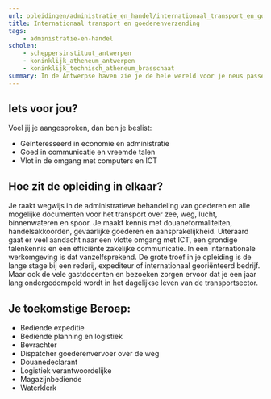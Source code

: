 ```yaml
---
url: opleidingen/administratie_en_handel/internationaal_transport_en_goederenverzending.html
title: Internationaal transport en goederenverzending
tags:
	- administratie-en-handel
scholen:
    - scheppersinstituut_antwerpen
    - koninklijk_atheneum_antwerpen
    - koninklijk_technisch_atheneum_brasschaat
summary: In de Antwerpse haven zie je de hele wereld voor je neus passeren. Is de opleiding Internationaal transport en goederenverzending jouw sleutel tot deze boeiende internationale omgeving? Niet alleen expeditiekantoren, rederijen en goederenbehandelaars maar ook handelsfirma’s en productiebedrijven hebben nood aan mensen met kennis over import, export, douane, gevaarlijke goederen, verschepingen en logistiek.
---
```


## Iets voor jou?

Voel jij je aangesproken, dan ben je beslist:

* Geïnteresseerd in economie en administratie
* Goed in communicatie en vreemde talen
* Vlot in de omgang met computers en ICT

## Hoe zit de opleiding in elkaar?

Je raakt wegwijs in de administratieve behandeling van goederen en alle mogelijke documenten voor het transport over zee, weg, lucht, binnenwateren en spoor. Je maakt kennis met douaneformaliteiten, handelsakkoorden, gevaarlijke goederen en aansprakelijkheid. Uiteraard gaat er veel aandacht naar een vlotte omgang met ICT, een grondige talenkennis en een efficiënte zakelijke communicatie. In een internationale werkomgeving is dat vanzelfsprekend. De grote troef in je opleiding is de lange stage bij een rederij, expediteur of internationaal georiënteerd bedrijf. Maar ook de vele gastdocenten en bezoeken zorgen ervoor dat je een jaar lang ondergedompeld wordt in het dagelijkse leven van de transportsector.

## Je toekomstige Beroep:

* Bediende expeditie
* Bediende planning en logistiek
* Bevrachter
* Dispatcher goederenvervoer over de weg
* Douanedeclarant
* Logistiek verantwoordelijke
* Magazijnbediende
* Waterklerk
